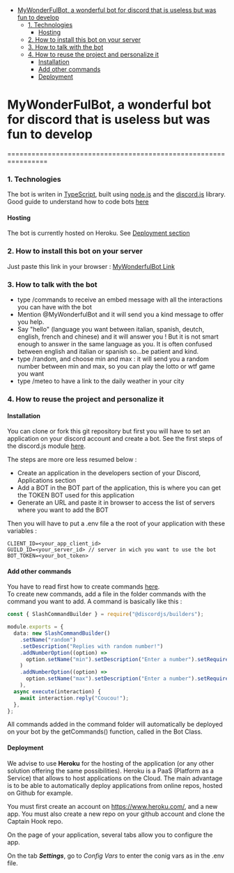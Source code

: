 
- [MyWonderFulBot, a wonderful bot for discord that is useless but was fun to develop](#mywonderfulbot-a-wonderful-bot-for-discord-that-is-useless-but-was-fun-to-develop)
    - [1. Technologies](#1-technologies)
      - [Hosting](#hosting)
    - [2. How to install this bot on your server](#2-how-to-install-this-bot-on-your-server)
    - [3. How to talk with the bot](#3-how-to-talk-with-the-bot)
    - [4. How to reuse the project and personalize it](#4-how-to-reuse-the-project-and-personalize-it)
      - [Installation](#installation)
      - [Add other commands](#add-other-commands)
      - [Deployment](#deployment)

# MyWonderFulBot, a wonderful bot for discord that is useless but was fun to develop

================================================================

### 1. Technologies

The bot is writen in [TypeScript](https://www.typescriptlang.org/), built using [node.js](https://nodejs.org/en/) and the [discord.js](https://discord.js.org/#/) library.
Good guide to understand how to code bots [here](https://discordjs.guide/)

#### Hosting
The bot is currently hosted on Heroku. See [Deployment section](#deployment)

### 2. How to install this bot on your server

Just paste this link in your browser :
[MyWonderfulBot Link](https://discord.com/oauth2/authorize?client_id=951392211700969524&permissions=2048&scope=bot%20applications.commands)

### 3. How to talk with the bot

- type /commands to receive an embed message with all the interactions you can have with the bot
- Mention @MyWonderfulBot and it will send you a kind message to offer you help.
- Say "hello" (language you want between italian, spanish, deutch, english, french and chinese) and it will answer you ! But it is not smart enough to answer in the same language as you. It is often confused between english and italian or spanish so...be patient and kind.
- type /random, and choose min and max : it will send you a random number between min and max, so you can play the lotto or wtf game you want
- type /meteo to have a link to the daily weather in your city


### 4. How to reuse the project and personalize it

#### Installation

You can clone or fork this git repository but first you will have to set an application on your discord account and create a bot. See the first steps of the discord.js module [here](https://discordjs.guide/preparations/).

The steps are more ore less resumed below :

 - Create an application in the developers section of your Discord, Applications section
 - Add a BOT in the BOT part of the application, this is where you can get the TOKEN BOT used for this application
 - Generate an URL and paste it in browser to access the list of servers where you want to add the BOT

Then you will have to put a .env file a the root of your application with these variables :

```
CLIENT_ID=<your_app_client_id>
GUILD_ID=<your_server_id> // server in wich you want to use the bot
BOT_TOKEN=<your_bot_token>
```

#### Add other commands

You have to read first how to create commands [here](https://discordjs.guide/interactions/slash-commands.html#registering-slash-commands).
<br>
To create new commands, add a file in the folder commands with the command you want to add.
A command is basically like this : 
```typescript
const { SlashCommandBuilder } = require("@discordjs/builders");

module.exports = {
  data: new SlashCommandBuilder()
    .setName("random")
    .setDescription("Replies with random number!")
    .addNumberOption((option) =>
      option.setName("min").setDescription("Enter a number").setRequired(true)
    )
    .addNumberOption((option) =>
      option.setName("max").setDescription("Enter a number").setRequired(true)
    ),
  async execute(interaction) {
    await interaction.reply("Coucou!");
  },
};

```
All commands added in the command folder will automatically be deployed on your bot by the getCommands() function, called in the Bot Class.

#### Deployment

We advise to use **Heroku** for the hosting of the application (or any other solution offering the same possibilities).
Heroku is a PaaS (Platform as a Service) that allows to host applications on the Cloud. The main advantage is to be able to automatically deploy applications from online repos, hosted on Github for example.

You must first create an account on https://www.heroku.com/, and a new app.
You must also create a new repo on your github account and clone the Captain Hook repo.

On the page of your application, several tabs allow you to configure the app.

On the tab ***Settings***, go to *Config Vars* to enter the conig vars as in the .env file.

